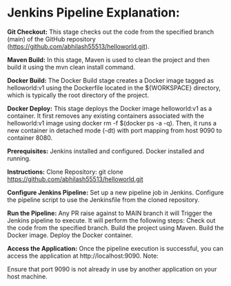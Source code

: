 **Jenkins Pipeline Explanation:**
=================================
**Git Checkout:**
This stage checks out the code from the specified branch (main) of the GitHub repository (https://github.com/abhilash55513/helloworld.git).

**Maven Build:**
In this stage, Maven is used to clean the project and then build it using the mvn clean install command.

**Docker Build:**
The Docker Build stage creates a Docker image tagged as helloworld:v1 using the Dockerfile located in the ${WORKSPACE} directory, which is typically the root directory of the project.

**Docker Deploy:**
This stage deploys the Docker image helloworld:v1 as a container.
It first removes any existing containers associated with the helloworld:v1 image using docker rm -f $(docker ps -a -q).
Then, it runs a new container in detached mode (-dt) with port mapping from host 9090 to container 8080.


**Prerequisites:**
Jenkins installed and configured.
Docker installed and running.

**Instructions:**
Clone Repository: git clone https://github.com/abhilash55513/helloworld.git

**Configure Jenkins Pipeline:**
Set up a new pipeline job in Jenkins.
Configure the pipeline script to use the Jenkinsfile from the cloned repository.

**Run the Pipeline:**
Any PR raise against to MAIN branch it will Trigger the Jenkins pipeline to execute.
It will perform the following steps:
Check out the code from the specified branch.
Build the project using Maven.
Build the Docker image.
Deploy the Docker container.

**Access the Application:**
Once the pipeline execution is successful, you can access the application at http://localhost:9090.
Note:

Ensure that port 9090 is not already in use by another application on your host machine.
